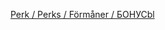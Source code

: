 [Perk  / Perks / Förmåner /  БОНУСbl ](https://aibolem.github.io/BrailleTermWeb_Austereich/Perk/Perk.html)